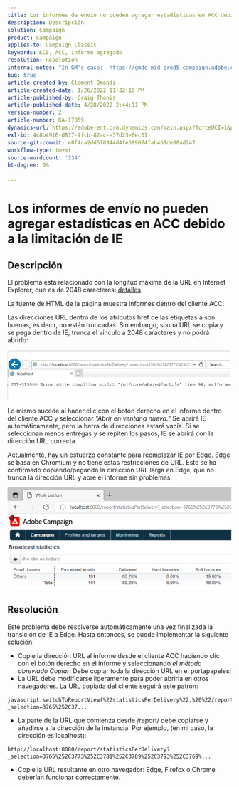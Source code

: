 ```yaml
---
title: Los informes de envío no pueden agregar estadísticas en ACC debido a la limitación de IE
description: Descripción
solution: Campaign
product: Campaign
applies-to: Campaign Classic
keywords: KCS, ACC, informe agregado
resolution: Resolution
internal-notes: "In GM's case:  https://gmde-mid-prod5.campaign.adobe.com//report/statisticsPerDelivery?_selection="
bug: true
article-created-by: Clement Omondi
article-created-date: 1/26/2022 11:32:16 PM
article-published-by: Craig Thonis
article-published-date: 4/28/2022 2:44:11 PM
version-number: 2
article-number: KA-17859
dynamics-url: https://adobe-ent.crm.dynamics.com/main.aspx?forceUCI=1&pagetype=entityrecord&etn=knowledgearticle&id=2ab5042e-007f-ec11-8d21-0022480aa727
exl-id: 4c8b4916-d817-4fcb-82ac-e37d25e0ec01
source-git-commit: e8f4ca2dd578944d4fe399074fab461de88ad247
workflow-type: tm+mt
source-wordcount: '334'
ht-degree: 0%

---
```


# Los informes de envío no pueden agregar estadísticas en ACC debido a la limitación de IE

## Descripción


El problema está relacionado con la longitud máxima de la URL en Internet Explorer, que es de 2048 caracteres: [detalles](https://support.microsoft.com/en-us/topic/maximum-url-length-is-2-083-characters-in-internet-explorer-174e7c8a-6666-f4e0-6fd6-908b53c12246).

La fuente de HTML de la página muestra informes dentro del cliente ACC.

Las direcciones URL dentro de los atributos href de las etiquetas a son buenas, es decir, no están truncadas. Sin embargo, si una URL se copia y se pega dentro de IE, trunca el vínculo a 2048 caracteres y no podrá abrirlo:

![](assets/___30b5042e-007f-ec11-8d21-0022480aa727___.png)

Lo mismo sucede al hacer clic con el botón derecho en el informe dentro del cliente ACC y seleccionar *&quot;Abrir en ventana nueva.&quot;* Se abrirá IE automáticamente, pero la barra de direcciones estará vacía. Si se seleccionan menos entregas y se repiten los pasos, IE se abrirá con la dirección URL correcta.

Actualmente, hay un esfuerzo constante para reemplazar IE por Edge. Edge se basa en Chromium y no tiene estas restricciones de URL. Esto se ha confirmado copiando/pegando la dirección URL larga en Edge, que no trunca la dirección URL y abre el informe sin problemas:

![](assets/___32b5042e-007f-ec11-8d21-0022480aa727___.png)


## Resolución


Este problema debe resolverse automáticamente una vez finalizada la transición de IE a Edge. Hasta entonces, se puede implementar la siguiente solución:

- Copie la dirección URL al informe desde el cliente ACC haciendo clic con el botón derecho en el informe y seleccionando *el método abreviado Copiar*. Debe copiar toda la dirección URL en el portapapeles;
- La URL debe modificarse ligeramente para poder abrirla en otros navegadores. La URL copiada del cliente seguirá este patrón:



```
javascript:switchToReportView(%22statisticsPerDelivery%22,%20%22/report/statisticsPerDelivery?_selection=3765%252C37...
```


- La parte de la URL que comienza desde /report/ debe copiarse y añadirse a la dirección de la instancia. Por ejemplo, (en mi caso, la dirección es localhost):



```
http://localhost:8080/report/statisticsPerDelivery?_selection=3765%252C3773%252C3781%252C3789%252C3793%252C3769%...
```


- Copie la URL resultante en otro navegador: Edge, Firefox o Chrome deberían funcionar correctamente.
